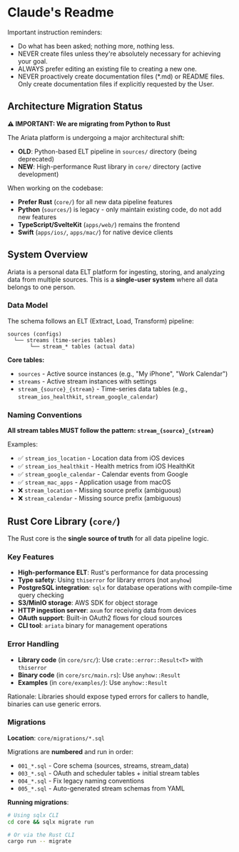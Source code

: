 # Claude's Readme

Important instruction reminders:

- Do what has been asked; nothing more, nothing less.
- NEVER create files unless they're absolutely necessary for achieving your goal.
- ALWAYS prefer editing an existing file to creating a new one.
- NEVER proactively create documentation files (*.md) or README files. Only create documentation files if explicitly requested by the User.

## Architecture Migration Status

**⚠️ IMPORTANT: We are migrating from Python to Rust**

The Ariata platform is undergoing a major architectural shift:

- **OLD**: Python-based ELT pipeline in `sources/` directory (being deprecated)
- **NEW**: High-performance Rust library in `core/` directory (active development)

When working on the codebase:

- **Prefer Rust** (`core/`) for all new data pipeline features
- **Python** (`sources/`) is legacy - only maintain existing code, do not add new features
- **TypeScript/SvelteKit** (`apps/web/`) remains the frontend
- **Swift** (`apps/ios/`, `apps/mac/`) for native device clients

## System Overview

Ariata is a personal data ELT platform for ingesting, storing, and analyzing data from multiple sources. This is a **single-user system** where all data belongs to one person.

### Data Model

The schema follows an ELT (Extract, Load, Transform) pipeline:

```
sources (configs)
  └── streams (time-series tables)
       └── stream_* tables (actual data)
```

**Core tables:**

- `sources` - Active source instances (e.g., "My iPhone", "Work Calendar")
- `streams` - Active stream instances with settings
- `stream_{source}_{stream}` - Time-series data tables (e.g., `stream_ios_healthkit`, `stream_google_calendar`)

### Naming Conventions

**All stream tables MUST follow the pattern: `stream_{source}_{stream}`**

Examples:

- ✅ `stream_ios_location` - Location data from iOS devices
- ✅ `stream_ios_healthkit` - Health metrics from iOS HealthKit
- ✅ `stream_google_calendar` - Calendar events from Google
- ✅ `stream_mac_apps` - Application usage from macOS
- ❌ `stream_location` - Missing source prefix (ambiguous)
- ❌ `stream_calendar` - Missing source prefix (ambiguous)

## Rust Core Library (`core/`)

The Rust core is the **single source of truth** for all data pipeline logic.

### Key Features

- **High-performance ELT**: Rust's performance for data processing
- **Type safety**: Using `thiserror` for library errors (not `anyhow`)
- **PostgreSQL integration**: `sqlx` for database operations with compile-time query checking
- **S3/MinIO storage**: AWS SDK for object storage
- **HTTP ingestion server**: `axum` for receiving data from devices
- **OAuth support**: Built-in OAuth2 flows for cloud sources
- **CLI tool**: `ariata` binary for management operations

### Error Handling

- **Library code** (in `core/src/`): Use `crate::error::Result<T>` with `thiserror`
- **Binary code** (in `core/src/main.rs`): Use `anyhow::Result`
- **Examples** (in `core/examples/`): Use `anyhow::Result`

Rationale: Libraries should expose typed errors for callers to handle, binaries can use generic errors.

### Migrations

**Location**: `core/migrations/*.sql`

Migrations are **numbered** and run in order:

- `001_*.sql` - Core schema (sources, streams, stream_data)
- `003_*.sql` - OAuth and scheduler tables + initial stream tables
- `004_*.sql` - Fix legacy naming conventions
- `005_*.sql` - Auto-generated stream schemas from YAML

**Running migrations**:

```bash
# Using sqlx CLI
cd core && sqlx migrate run

# Or via the Rust CLI
cargo run -- migrate
```
